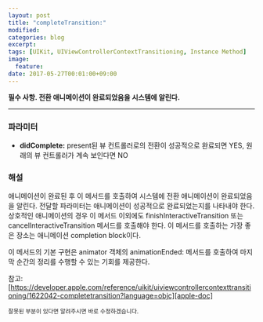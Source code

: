 ```yaml
---
layout: post
title: "completeTransition:"
modified:
categories: blog
excerpt:
tags: [UIKit, UIViewControllerContextTransitioning, Instance Method]
image:
  feature:
date: 2017-05-27T00:01:00+09:00
---
```

**필수 사항. 전환 애니메이션이 완료되었음을 시스템에 알린다.**

----
### 파라미터
 - **didComplete:** present된 뷰 컨트롤러로의 전환이 성공적으로 완료되면 YES, 원래의 뷰 컨트롤러가 계속 보인다면 NO

### 해설
애니메이션이 완료된 후 이 메서드를 호출하여 시스템에 전환 애니메이션이 완료되었음을 알린다. 전달할 파라미터는 애니메이션이 성공적으로 완료되었는지를 나타내야 한다. 상호적인 애니메이션의 경우 이 메서드 이외에도 finishInteractiveTransition 또는 cancelInteractiveTransition 메서드를 호출해야 한다. 이 메서드를 호출하는 가장 좋은 장소는 애니메이션 completion block이다.

이 메서드의 기본 구현은 animator 객체의 animationEnded: 메서드를 호출하여 마지막 순간의 정리를 수행할 수 있는 기회를 제공한다.

참고: [https://developer.apple.com/reference/uikit/uiviewcontrollercontexttransitioning/1622042-completetransition?language=objc][apple-doc]


<sub>잘못된 부분이 있다면 알려주시면 바로 수정하겠습니다.</sub>

[apple-doc]: https://developer.apple.com/reference/uikit/uiviewcontrollercontexttransitioning/1622042-completetransition?language=objc